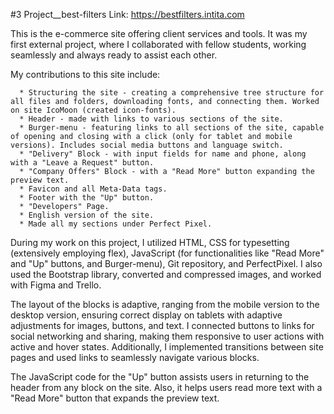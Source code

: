 #3 Project__best-filters
Link: https://bestfilters.intita.com

This is the e-commerce site offering client services and tools. 
It was my first external project, where I collaborated with fellow students, working seamlessly and always ready to assist each other.

My contributions to this site include:

      * Structuring the site - creating a comprehensive tree structure for all files and folders, downloading fonts, and connecting them. Worked on site IcoMoon (created icon-fonts).
      * Header - made with links to various sections of the site.
      * Burger-menu - featuring links to all sections of the site, capable of opening and closing with a click (only for tablet and mobile versions). Includes social media buttons and language switch.
      * "Delivery" Block - with input fields for name and phone, along with a "Leave a Request" button.
      * "Company Offers" Block - with a "Read More" button expanding the preview text.
      * Favicon and all Meta-Data tags.
      * Footer with the "Up" button.
      * "Developers" Page.
      * English version of the site.
      * Made all my sections under Perfect Pixel.

During my work on this project, I utilized HTML, CSS for typesetting (extensively employing flex), JavaScript (for functionalities like "Read More" and "Up" buttons, and Burger-menu), Git repository, and PerfectPixel. 
I also used the Bootstrap library, converted and compressed images, and worked with Figma and Trello.

The layout of the blocks is adaptive, ranging from the mobile version to the desktop version, ensuring correct display on tablets with adaptive adjustments for images, buttons, and text. 
I connected buttons to links for social networking and sharing, making them responsive to user actions with active and hover states. 
Additionally, I implemented transitions between site pages and used links to seamlessly navigate various blocks. 

The JavaScript code for the "Up" button assists users in returning to the header from any block on the site.
Also, it helps users read more text with a "Read More" button that expands the preview text.
